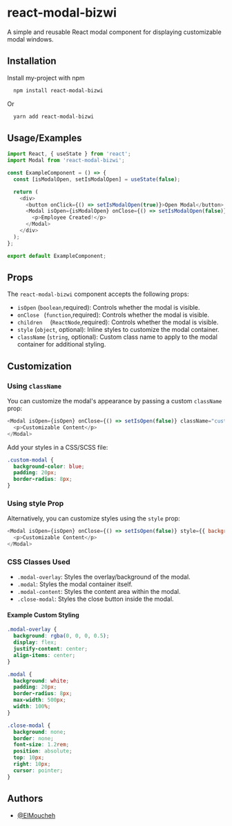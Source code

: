 
# react-modal-bizwi

A simple and reusable React modal component for displaying customizable modal windows.



## Installation

Install my-project with npm

```bash
  npm install react-modal-bizwi
```  
Or
```bash
  yarn add react-modal-bizwi
```


## Usage/Examples

```js
import React, { useState } from 'react';
import Modal from 'react-modal-bizwi';

const ExampleComponent = () => {
  const [isModalOpen, setIsModalOpen] = useState(false);

  return (
    <div>
      <button onClick={() => setIsModalOpen(true)}>Open Modal</button>
      <Modal isOpen={isModalOpen} onClose={() => setIsModalOpen(false)}>
        <p>Employee Created!</p>
      </Modal>
    </div>
  );
};

export default ExampleComponent;
```


## Props

The `react-modal-bizwi` component accepts the following props:

- `isOpen` (`boolean`,required): Controls whether the modal is visible.
- `onClose ` (`function`,required): Controls whether the modal is visible.
- `children  ` (`ReactNode`,required): Controls whether the modal is visible.
- `style` (`object`, optional): Inline styles to customize the modal container.
- `className` (`string`, optional): Custom class name to apply to the modal container for additional styling.


## Customization
### Using `className`

You can customize the modal's appearance by passing a custom `className` prop:

```js
<Modal isOpen={isOpen} onClose={() => setIsOpen(false)} className="custom-modal">
  <p>Customizable Content</p>
</Modal>

```
Add your styles in a CSS/SCSS file:
```css
.custom-modal {
  background-color: blue;
  padding: 20px;
  border-radius: 8px;
}
```

### Using style Prop

Alternatively, you can customize styles using the `style` prop:

```js
<Modal isOpen={isOpen} onClose={() => setIsOpen(false)} style={{ backgroundColor: 'blue', padding: '20px' }}>
  <p>Customizable Content</p>
</Modal>
```

### CSS Classes Used
- `.modal-overlay`: Styles the overlay/background of the modal.
- `.modal`: Styles the modal container itself.
- `.modal-content`: Styles the content area within the modal.
- `.close-modal`: Styles the close button inside the modal.

#### Example Custom Styling

```css
.modal-overlay {
  background: rgba(0, 0, 0, 0.5);
  display: flex;
  justify-content: center;
  align-items: center;
}

.modal {
  background: white;
  padding: 20px;
  border-radius: 8px;
  max-width: 500px;
  width: 100%;
}

.close-modal {
  background: none;
  border: none;
  font-size: 1.2rem;
  position: absolute;
  top: 10px;
  right: 10px;
  cursor: pointer;
}
```
## Authors

- [@ElMoucheh](https://github.com/ElMoucheh)